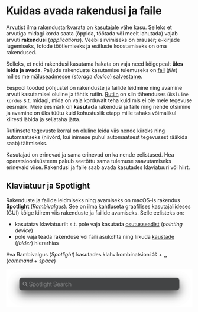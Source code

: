 # Kuidas avada rakendusi ja faile

Arvutist ilma rakendustarkvarata on kasutajale vähe kasu. Selleks et arvutiga midagi korda saata \(õppida, töötada või meelt lahutada\) vajab arvuti **rakendusi** \(_applications_\). Veebi sirvimiseks on brauser; e-kirjade lugemiseks, fotode töötlemiseks ja esitluste koostamiseks on oma rakendused.

Selleks, et neid rakendusi kasutama hakata on vaja need kõigepealt **üles leida ja avada**. Paljude rakenduste kasutamise tulemuseks on [fail](../terminid/sonastik/fail-file.md) \(_file_\) milles me [mäluseadmesse](../terminid/sonastik/maeluseade-storage-device.md) \(_storage device_\) [salvestame](../terminid/sonastik/salvestama-to-store.md).

Eespool toodud põhjustel on rakenduste ja failide leidmine ning avamine arvuti kasutamisel oluline ja tähtis rutiin. [Rutiin](https://sonaveeb.ee/search/unif/dlall/dsall/rutiin/1) on  siin tähenduses `üksluine kordus` s.t. midagi, mida on vaja korduvalt teha kuid mis ei ole meie tegevuse eesmärk. Meie eesmärk on **kasutada** rakendusi ja faile ning nende otsimine ja avamine on üks tüütu kuid kohustuslik etapp mille tahaks võimalikul kiiresti läbida ja seljataha jätta. 

Rutiinsete tegevuste korral on oluline leida viis nende kiireks ning automaatseks \(niivõrd, kui inimese puhul automaatsest tegevusest rääkida saab\) täitmiseks.

Kasutajad on erinevad ja sama erinevad on ka nende eelistused. Hea operatsioonisüsteem pakub seetõttu sama tulemuse saavutamiseks erinevaid viise. Rakendusi ja faile saab avada kasutades klaviatuuri või hiirt.  

## Klaviatuur ja Spotlight

Rakenduste ja failide leidmiseks ning avamiseks on macOS-is rakendus **Spotlight** \(_Rambivalgus_\). See on ilma kahtluseta graafilises kasutajaliideses \(GUI\) kõige kiirem viis rakenduste ja failide avamiseks. Selle eelisteks on:

* kasutatav klaviatuurilt s.t. pole vaja kasutada [osutusseadist](../terminid/sonastik/osutusseadis-pointing-device.md) \(_pointing device_\)
* pole vaja  teada rakenduse või faili asukohta ning liikuda [kaustade](../terminid/sonastik/kaust-folder.md) \(_folder_\) hierarhias

Ava Rambivalgus \(_Spotlight_\) kasutades klahvikombinatsioni ⌘ + ␣ \(_command_  + _space_\)



![](../.gitbook/assets/spotlight.png)



